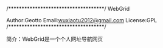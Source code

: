 /************************************/
            WebGrid

Author:Geotto
Email:wuxiaotu2012@gmail.com
License:GPL
/************************************/

简介：WebGrid是一个个人网址导航网页